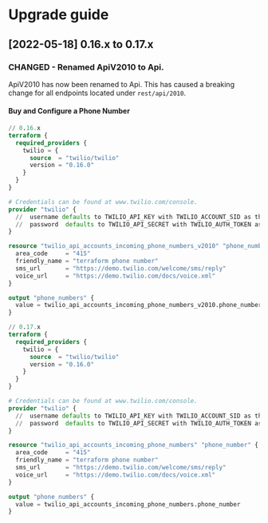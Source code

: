 # Upgrade guide

[2022-05-18] 0.16.x to 0.17.x
------------------------------
### CHANGED - Renamed ApiV2010 to Api.
ApiV2010 has now been renamed to Api. This has caused a breaking change for all endpoints located under `rest/api/2010`.

#### Buy and Configure a Phone Number 
```terraform
// 0.16.x
terraform {
  required_providers {
    twilio = {
      source  = "twilio/twilio"
      version = "0.16.0"
    }
  }
}

# Credentials can be found at www.twilio.com/console.
provider "twilio" {
  //  username defaults to TWILIO_API_KEY with TWILIO_ACCOUNT_SID as the fallback env var
  //  password  defaults to TWILIO_API_SECRET with TWILIO_AUTH_TOKEN as the fallback env var
}

resource "twilio_api_accounts_incoming_phone_numbers_v2010" "phone_number" {
  area_code     = "415"
  friendly_name = "terraform phone number"
  sms_url       = "https://demo.twilio.com/welcome/sms/reply"
  voice_url     = "https://demo.twilio.com/docs/voice.xml"
}

output "phone_numbers" {
  value = twilio_api_accounts_incoming_phone_numbers_v2010.phone_number
}
```
```terraform
// 0.17.x
terraform {
  required_providers {
    twilio = {
      source  = "twilio/twilio"
      version = "0.16.0"
    }
  }
}

# Credentials can be found at www.twilio.com/console.
provider "twilio" {
  //  username defaults to TWILIO_API_KEY with TWILIO_ACCOUNT_SID as the fallback env var
  //  password  defaults to TWILIO_API_SECRET with TWILIO_AUTH_TOKEN as the fallback env var
}

resource "twilio_api_accounts_incoming_phone_numbers" "phone_number" {
  area_code     = "415"
  friendly_name = "terraform phone number"
  sms_url       = "https://demo.twilio.com/welcome/sms/reply"
  voice_url     = "https://demo.twilio.com/docs/voice.xml"
}

output "phone_numbers" {
  value = twilio_api_accounts_incoming_phone_numbers.phone_number
}
```